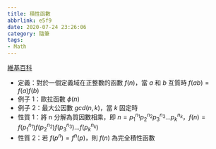 ```yaml
---
title: 積性函數
abbrlink: e5f9
date: 2020-07-24 23:26:06
category: 隨筆
tags:
- Math
---
```

[維基百科](https://zh.wikipedia.org/wiki/%E7%A9%8D%E6%80%A7%E5%87%BD%E6%95%B8)
<!-- more -->
* 定義：對於一個定義域在正整數的函數 $f(n)$，當 $a$ 和 $b$ 互質時 $f(ab)=f(a)f(b)$
* 例子 1：歐拉函數 $\phi(n)$
* 例子 2：最大公因數 $gcd(n,k)$，當 $k$ 固定時
* 性質 1：將 n 分解為質因數相乘，即 $n=p_1^{n_1}p_2^{n_2}p_3^{n_3}...p_k^{n_k}$，$f(n)=f(p_1^{n_1})f(p_2^{n_2})f(p_3^{n_3})...f(p_k^{n_k})$
* 性質 2：若 $f(p^n)=f^n(p)$，則 $f(n)$ 為完全積性函數